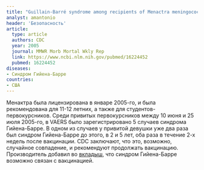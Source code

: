 ```yaml
---
title: "Guillain-Barré syndrome among recipients of Menactra meningococcal conjugate vaccine--United States, June-July 2005"
analyst: amantonio
header: 'Безопасность'
article:
  type: article
  authors: CDC
  year: 2005
  journal: MMWR Morb Mortal Wkly Rep
  link: https://www.ncbi.nlm.nih.gov/pubmed/16224452
  pubmed: 16224452
diseases:
- Синдром Гийена-Барре
countries:
- США
---
```


Менактра была лицензирована в январе 2005-го, и была рекомендована для 11-12 летних, а также для студентов-первокурсников.
Среди привитых первокурсников между 10 июня и 25 июля 2005-го, в VAERS было зарегистрировано 5 случаев синдрома Гийена-Барре.
В одном из случаев у привитой девушки уже два раза был синдром Гийена-Барре до этого, в 2 и 5 лет, оба раза в течение 2-х недель после вакцинации.
CDC заключают, что это, возможно, случайное совпадение, и рекомендуют продолжать вакцинацию. Производитель добавил во [вкладыш](https://www.fda.gov/downloads/biologicsbloodvaccines/vaccines/approvedproducts/ucm131170.pdf), что синдром Гийена-Барре возможно связан с вакцинацией.

